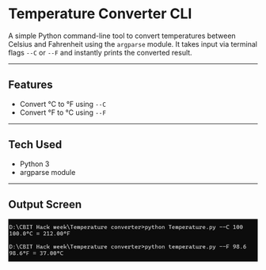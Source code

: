 # Temperature Converter CLI

A simple Python command-line tool to convert temperatures between Celsius and Fahrenheit using the `argparse` module. It takes input via terminal flags `--C` or `--F` and instantly prints the converted result.

---

## Features
- Convert °C to °F using `--C`
- Convert °F to °C using `--F`

---

## Tech Used
- Python 3
- argparse module

---

## Output Screen
![Output Screenshot](Output.png)
